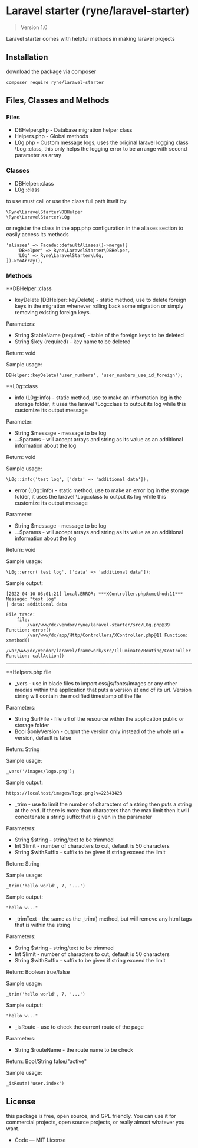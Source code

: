 <h1>Laravel starter (ryne/laravel-starter)</h1>

> Version 1.0

Laravel starter comes with helpful methods in making laravel projects

## Installation

download the package via composer

`composer require ryne/laravel-starter`

## Files, Classes and Methods

### Files

* DBHelper.php - Database migration helper class
* Helpers.php - Global methods
* L0g.php - Custom message logs, uses the original laravel logging class \Log::class, this only helps the logging error to be arrange with second parameter as array

### Classes

* DBHelper::class
* L0g::class

to use must call or use the class full path itself by:

```
\Ryne\LaravelStarter\DBHelper
\Ryne\LaravelStarter\L0g
```

or register the class in the app.php configuration in the aliases section to easily access its methods

```
'aliases' => Facade::defaultAliases()->merge([
    'DBHelper' => Ryne\LaravelStarter\DBHelper,
    'L0g' => Ryne\LaravelStarter\L0g,
])->toArray(),
```

### Methods

**DBHelper::class

* keyDelete (DBHelper::keyDelete) - static method, use to delete foreign keys in the migration whenever rolling back some migration or simply removing existing foreign keys.

Parameters:
- String $tableName (required) - table of the foreign keys to be deleted
- String $key (required) - key name to be deleted

Return: void

Sample usage:

`DBHelper::keyDelete('user_numbers', 'user_numbers_use_id_foreign');`

**L0g::class

* info (L0g::info) - static method, use to make an information log in the storage folder, it uses the laravel \Log::class to output its log while this customize its output message

Parameter:
- String $message - message to be log
- ...$params - will accept arrays and string as its value as an additional information about the log

Return: void

Sample usage:

`\L0g::info('test log', ['data' => 'additional data']);`

* error (L0g::info) - static method, use to make an error log in the storage folder, it uses the laravel \Log::class to output its log while this customize its output message

Parameter:
- String $message - message to be log
- ...$params - will accept arrays and string as its value as an additional information about the log

Return: void

Sample usage:

`\L0g::error('test log', ['data' => 'additional data']);`

Sample output:

```
[2022-04-10 03:01:21] local.ERROR: ***XController.php@xmethod:11***
Message: "test log"
| data: additional data

File trace:
	file:
		/var/www/dc/vendor/ryne/laravel-starter/src/L0g.php@39 Function: error()
		/var/www/dc/app/Http/Controllers/XController.php@11 Function: xmethod()
		/var/www/dc/vendor/laravel/framework/src/Illuminate/Routing/Controller.php@54 Function: callAction()
__________________________________________________________________________________________________  
```

**Helpers.php file

* _vers - use in blade files to import css/js/fonts/images or any other medias within the application that puts a version at end of its url. Version string will contain the modified timestamp of the file

Parameters:
- String $urlFile - file url of the resource within the application public or storage folder
- Bool $onlyVersion - output the version only instead of the whole url + version, default is false

Return: String

Sample usage:

`_vers('/images/logo.png');`

Sample output:

`https://localhost/images/logo.png?v=22343423`

* _trim - use to limit the number of characters of a string then puts a string at the end. If there is more than characters than the max limit then it will concatenate a string suffix that is given in the parameter

Parameters:
- String $string - string/text to be trimmed
- Int $limit - number of characters to cut, default is 50 characters
- String $withSuffix - suffix to be given if string exceed the limit

Return: String

Sample usage:

`_trim('hello world', 7, '...')`

Sample output:

`"hello w..."`

* _trimText - the same as the _trim() method, but will remove any html tags that is within the string

Parameters:
- String $string - string/text to be trimmed
- Int $limit - number of characters to cut, default is 50 characters
- String $withSuffix - suffix to be given if string exceed the limit

Return: Boolean true/false

Sample usage:

`_trim('hello world', 7, '...')`

Sample output:

`"hello w..."`

* _isRoute - use to check the current route of the page

Parameters:
- String $routeName - the route name to be check

Return: Bool/String false/"active"

Sample usage:

`_isRoute('user.index')`

## License

this package is free, open source, and GPL friendly. You can use it for
commercial projects, open source projects, or really almost whatever you want.

- Code — MIT License
